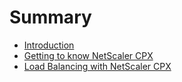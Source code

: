 # Summary

* [Introduction](README.md)
* [Getting to know NetScaler CPX](chapter1.md)
* [Load Balancing with NetScaler CPX](load_balancing_with_netscaler_cpx.md)

